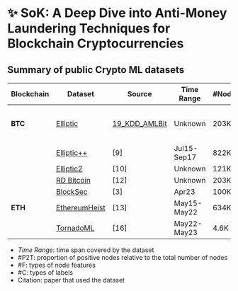 # ✨ SoK: A Deep Dive into Anti-Money Laundering Techniques for Blockchain Cryptocurrencies

## Summary of public Crypto ML datasets

| Blockchain | Dataset       | Source | Time Range | #Node   | #Edge    | #Label | #P2T   | #F  | #C | Citation |
|------------|---------------|--------|------------|---------|----------|--------|--------|-----|-----|----------|
| **BTC**    | [Elliptic](https://www.kaggle.com/datasets/ellipticco/elliptic-data-set) | [19_KDD_AMLBit](https://arxiv.org/abs/1908.02591) | Unknown | 203K | 234K | 46K | 2.23% | 166 | 3 | [2][3][4][5], [6][7][8] |
|            | [Elliptic++](https://drive.google.com/drive/folders/1MRPXz79Lu_JGLlJ21MDfML44dKN9R08l) | [9] | Jul15-Sep17 | 822K | 2.8M | 265K | 1.73% | 56 | 3 | -- |
|            | [Elliptic2](https://www.kaggle.com/datasets/ellipticco/elliptic2-data-set) | [10] | Unknown | 121K | 196M | 121K | 2.27% | 43 | 3 | [11] |
|            | [RD Bitcoin](https://github.com/smoothwang/RD_Bitcoin_Dataset/blob/main/RD_dataset_location.txt) | [12] | Unknown | 203K | 234K | 46K | 2.32% | 186 | 3 | -- |
|            | [BlockSec](https://pan.baidu.com/s/1wNktynHDNSou6dKTPzwu4A?pwd=ikya) | [3] | Apr23 | 100K | 16M | 100K | 1.44% | 3 | 2 | -- |
| **ETH**    | [EthereumHeist](https://www.dropbox.com/scl/fo/ayk5juz7wn5q82o1dlet3/AC8FHG2bjOafiGmGu9W22kc?rlkey=zc1rhb1xtzvtdqwe3mee1zick&e=1) | [13] | May15-May22 | 634K | 1.9M | 622K | 7.52% | — | 4 | [14][15] |
|            | [TornadoML](https://dataverse.nl/dataset.xhtml?persistentId=doi:10.34894/GKAQYN) | [16] | May22-May23 | 4.6K | 1.3M | 4.6K | 46.55% | 47 | 2 | -- |
- *Time Range*: time span covered by the dataset
- #P2T: proportion of positive nodes relative to the total number of nodes
- #F: types of node features
- #C: types of labels
- Citation:  paper that used the dataset


